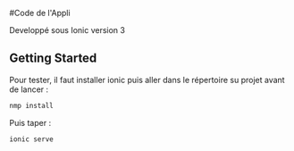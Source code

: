 #Code de l'Appli <br>

Developpé sous Ionic version 3

## <a name="getting-started"></a>Getting Started

Pour tester, il faut installer ionic puis aller dans le répertoire su projet avant de lancer :

```bash
nmp install
```
Puis taper : <br>

```bash
ionic serve
```

